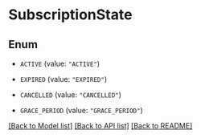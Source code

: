 # SubscriptionState

## Enum


* `ACTIVE` (value: `"ACTIVE"`)

* `EXPIRED` (value: `"EXPIRED"`)

* `CANCELLED` (value: `"CANCELLED"`)

* `GRACE_PERIOD` (value: `"GRACE_PERIOD"`)


[[Back to Model list]](../README.md#documentation-for-models) [[Back to API list]](../README.md#documentation-for-api-endpoints) [[Back to README]](../README.md)


